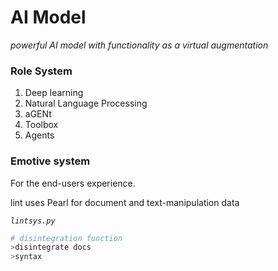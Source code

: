 # AI Model
*powerful AI model with functionality as a virtual augmentation*


### Role System
1. Deep learning
1. Natural Language Processing
2. aGENt
3. Toolbox
4. Agents


### Emotive system
For the end-users experience.

lint uses Pearl for document and text-manipulation data

*<code>lintsys.py</code>*
```Python
# disintegration function
>disintegrate docs
>syntax
```